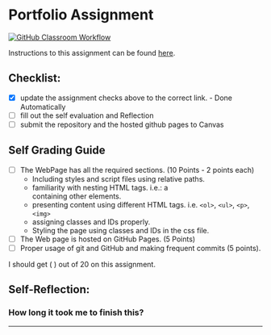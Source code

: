 Portfolio Assignment
==========================================
[![GitHub Classroom Workflow](https://github.com/IT3049C-Lively-FA23/online-portfolio-BenjaminWilhelm1/actions/workflows/classroom.yml/badge.svg)](https://github.com/IT3049C-Lively-FA23/online-portfolio-BenjaminWilhelm1/actions/workflows/classroom.yml)

Instructions to this assignment can be found [here](https://reedws.github.io/IT3049C/coursework/assignments/online-portfolio/).

## Checklist:
- [x] update the assignment checks above to the correct link. - Done Automatically
- [ ] fill out the self evaluation and Reflection
- [ ] submit the repository and the hosted github pages to Canvas

## Self Grading Guide
<!--- put an x in each of the completed sections below .. e.g. [x] Task 1 --->

- [ ] The WebPage has all the required sections. (10 Points - 2 points each)
  - Including styles and script files using relative paths.
  - familiarity with nesting HTML tags. i.e.: a <div> containing other elements.
  - presenting content using different HTML tags. i.e. `<ol>`, `<ul>`, `<p>`, `<img>`
  - assigning classes and IDs properly.
  - Styling the page using classes and IDs in the css file.
- [ ] The Web page is hosted on GitHub Pages. (5 Points)
- [ ] Proper usage of git and GitHub and making frequent commits (5 points).

<!--- Update the following line with your grade --->
I should get ( ) out of 20 on this assignment.

## Self-Reflection:


### How long it took me to finish this?

-----------------------
